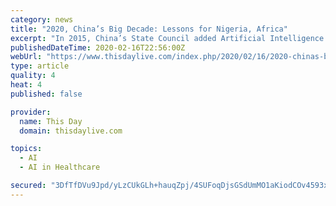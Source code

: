 ```yaml
---
category: news
title: "2020, China’s Big Decade: Lessons for Nigeria, Africa"
excerpt: "In 2015, China’s State Council added Artificial Intelligence (AI) to its Internet Plus Initiative ... In April 2018, researchers at Tongji University announced the world’s first lung regeneration therapy, a great medical feat that could transform the lives of people living with lung disease; the stem-cell treatment uses mice cells to ..."
publishedDateTime: 2020-02-16T22:56:00Z
webUrl: "https://www.thisdaylive.com/index.php/2020/02/16/2020-chinas-big-decade-lessons-for-nigeria-africa/"
type: article
quality: 4
heat: 4
published: false

provider:
  name: This Day
  domain: thisdaylive.com

topics:
  - AI
  - AI in Healthcare

secured: "3DfTfDVu9Jpd/yLzCUkGLh+hauqZpj/4SUFoqDjsGSdUmMO1aKiodCOv4593xBz+Eade/9bZ/2IHIMfyYjOET9Kf4dHpY401ydd017VlywcYjdWo+VstEbDUTPJ43Tn/a8d7wkeRtid8oT8+hPNO4+XGnXyX7BSyUUMm43RZbPgQZeV5O1AT15fsa6gP2EjgddltfVrJNJo3esAuCatIopPt56NBgM0WV82jkFkfQyTXHPq4eRkYbmmCACLzAqqlrFK9Vkowz8vPMBtnjsh5C52HwTO+fy9t9kfcU8zOBB02gDDNN1dq8fVRPm/RUF+s;p8E43tkkGVVztSEGxA0NJg=="
---
```


